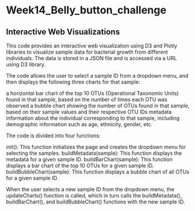 # Week14_Belly_button_challenge

## Interactive Web Visualizations

This code provides an interactive web visualization using D3 and Plotly libraries to visualize sample data for bacterial growth from different individuals. The data is stored in a JSON file and is accessed via a URL using D3 library.

The code allows the user to select a sample ID from a dropdown menu, and then displays the following three charts for that sample:

a horizontal bar chart of the top 10 OTUs (Operational Taxonomic Units) found in that sample, based on the number of times each OTU was observed
a bubble chart showing the number of OTUs found in that sample, based on their sample values and their respective OTU IDs
metadata information about the individual corresponding to that sample, including demographic information such as age, ethnicity, gender, etc.

The code is divided into four functions:

init(): This function initializes the page and creates the dropdown menu for selecting the samples.
buildMetadata(sample): This function displays the metadata for a given sample ID.
buildBarChart(sample): This function displays a bar chart of the top 10 OTUs for a given sample ID.
buildBubbleChart(sample): This function displays a bubble chart of all OTUs for a given sample ID.

When the user selects a new sample ID from the dropdown menu, the updateCharts() function is called, which in turn calls the buildMetadata(), buildBarChart(), and buildBubbleChart() functions with the new sample ID.